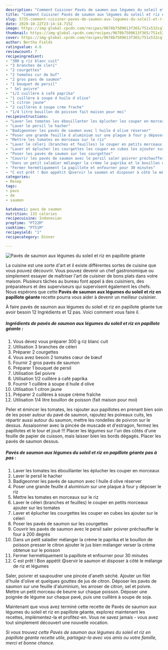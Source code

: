 ```yaml
---
description: "Comment Cuisiner Pavés de saumon aux légumes du soleil et riz en papillote géante"
title: "Comment Cuisiner Pavés de saumon aux légumes du soleil et riz en papillote géante"
slug: 5735-comment-cuisiner-paves-de-saumon-aux-legumes-du-soleil-et-riz-en-papillote-geante
date: 2020-10-22T23:14:14.715Z
image: https://img-global.cpcdn.com/recipes/9678b7509613f365/751x532cq70/paves-de-saumon-aux-legumes-du-soleil-et-riz-en-papillote-geante-photo-principale-de-la-recette.jpg
thumbnail: https://img-global.cpcdn.com/recipes/9678b7509613f365/751x532cq70/paves-de-saumon-aux-legumes-du-soleil-et-riz-en-papillote-geante-photo-principale-de-la-recette.jpg
cover: https://img-global.cpcdn.com/recipes/9678b7509613f365/751x532cq70/paves-de-saumon-aux-legumes-du-soleil-et-riz-en-papillote-geante-photo-principale-de-la-recette.jpg
author: Bertha Fields
ratingvalue: 4.6
reviewcount: 7
recipeingredient:
- "300 g riz blanc cuit"
- "3 branches de cleri"
- "2 courgettes"
- "2 tomates cur de buf"
- "2 gros pavs de saumon"
- "1 bouquet de persil"
- " Sel poivre"
- "1/2 cuillère à café paprika"
- "1 cuillère à soupe d huile d olive"
- "1 citron jaune"
- "2 cuillères à soupe crme frache"
- "1/4 litre bouillon de poisson fait maison pour moi"
recipeinstructions:
- "Laver les tomates les ébouillanter les éplucher les couper en morceaux"
- "Laver le persil le hacher"
- "Badigeonner les pavés de saumon avec l huile d olive réserver"
- "Poser une grande feuille d aluminium sur une plaque à four y déposer le riz"
- "Mettre les tomates en morceaux sur le riz"
- "Laver le céleri (branches et feuilles) le couper en petits morceaux ajouter sur les tomates"
- "Laver et éplucher les courgettes les couper en cubes les ajouter sur le céleri"
- "Poser les pavés de saumon sur les courgettes"
- "Couvrir les pavés de saumon avec le persil saler poivrer préchauffer le four à 200 degrés"
- "Dans un petit saladier mélanger la crème le paprika et le bouillon de poisson presser le citron ajouter le jus bien mélanger verser la crème obtenue sur le poisson"
- "Fermer hermétiquement la papillote et enfourner pour 30 minutes"
- "C est prêt ! Bon appétit 😋servir le saumon et disposer à côté le mélange de riz et légumes"
categories:
- Resep
tags:
- pavs
- de
- saumon

katakunci: pavs de saumon 
nutrition: 133 calories
recipecuisine: Indonesian
preptime: "PT22M"
cooktime: "PT51M"
recipeyield: "1"
recipecategory: Dinner

---
```



![Pavés de saumon aux légumes du soleil et riz en papillote géante](https://img-global.cpcdn.com/recipes/9678b7509613f365/751x532cq70/paves-de-saumon-aux-legumes-du-soleil-et-riz-en-papillote-geante-photo-principale-de-la-recette.jpg)

La cuisine est une sorte d'art et il existe différentes sortes de cuisine que vous pouvez découvrir. Vous pouvez devenir un chef gastronomique ou simplement essayer de maîtriser l'art de cuisiner de bons plats dans votre maison. Plusieurs tâches au bureau font appel à des cuisiniers, des préparateurs et des superviseurs qui supervisent également les chefs. Nous espérons que cette <strong> Pavés de saumon aux légumes du soleil et riz en papillote géante </strong> recette pourra vous aider à devenir un meilleur cuisinier.

<!--inarticleads1-->

À faire pavés de saumon aux légumes du soleil et riz en papillote géante tue avoir besoin 12 Ingrédients et 12 pas. Voici comment vous faire il.

##### Ingrédients de pavés de saumon aux légumes du soleil et riz en papillote géante :

1. Vous devez vous préparer 300 g riz blanc cuit
1. Utilisation 3 branches de céleri
1. Préparer 2 courgettes
1. Vous avez besoin 2 tomates cœur de bœuf
1. Fournir 2 gros pavés de saumon
1. Préparer 1 bouquet de persil
1. Utilisation  Sel poivre
1. Utilisation 1/2 cuillère à café paprika
1. Fournir 1 cuillère à soupe d huile d olive
1. Utilisation 1 citron jaune
1. Préparer 2 cuillères à soupe crème fraîche
1. Utilisation 1/4 litre bouillon de poisson (fait maison pour moi)


Peler et émincer les tomates, les rajouter aux papillotes en prenant bien soin de les poser autour du pavé de saumon, rajoutez les poireaux cuits, les répartir aussi autour du saumon, mettre les rondelles de poivron sur le dessus. Assaisonner avec la pincée de muscade et d&#39;estragon, fermez les papillotes et le tour et joué !!! Placer les légumes sur l&#39;un des côtés d&#39;une feuille de papier de cuisson, mais laisser bien les bords dégagés. Placer les pavés de saumon dessus. 

<!--inarticleads2-->

##### Pavés de saumon aux légumes du soleil et riz en papillote géante pas à pas :

1. Laver les tomates les ébouillanter les éplucher les couper en morceaux
1. Laver le persil le hacher
1. Badigeonner les pavés de saumon avec l huile d olive réserver
1. Poser une grande feuille d aluminium sur une plaque à four y déposer le riz
1. Mettre les tomates en morceaux sur le riz
1. Laver le céleri (branches et feuilles) le couper en petits morceaux ajouter sur les tomates
1. Laver et éplucher les courgettes les couper en cubes les ajouter sur le céleri
1. Poser les pavés de saumon sur les courgettes
1. Couvrir les pavés de saumon avec le persil saler poivrer préchauffer le four à 200 degrés
1. Dans un petit saladier mélanger la crème le paprika et le bouillon de poisson presser le citron ajouter le jus bien mélanger verser la crème obtenue sur le poisson
1. Fermer hermétiquement la papillote et enfourner pour 30 minutes
1. C est prêt ! Bon appétit 😋servir le saumon et disposer à côté le mélange de riz et légumes


Saler, poivrer et saupoudrer une pincée d&#39;aneth séché. Ajouter un filet d&#39;huile d&#39;olive et quelques gouttes de jus de citron. Déposer les pavés de saumon sur une feuille d&#39;aluminium, les arroser de citron, sel et poivre. Mettre un petit morceau de beurre sur chaque poisson. Déposer une poignée de légume sur chaque pavé, puis une cuillère à soupe de soja. 

<!--inarticleads1-->

<p>
Maintenant que vous avez terminé cette recette de Pavés de saumon aux légumes du soleil et riz en papillote géante, explorez maintenant les recettes, implémentez-la et profitez-en. Vous ne savez jamais - vous avez tout simplement découvert une nouvelle vocation.
</p>

<p>
<i>Si vous trouvez cette Pavés de saumon aux légumes du soleil et riz en papillote géante recette utile, partagez-la avec vos amis ou votre famille, merci et bonne chance.</i>
</p>

